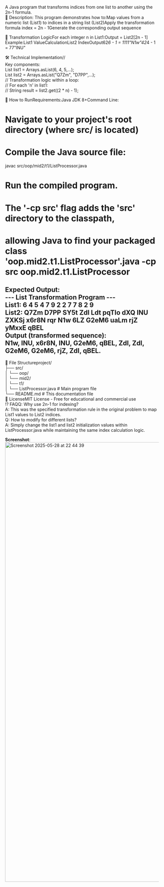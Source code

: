 A Java program that transforms indices from one list to another using the 2n-1 formula.  
📖 Description: This program demonstrates how to:Map values from a numeric list (List1) to indices in a string list (List2)Apply the transformation formula index = 2n - 1Generate the corresponding output sequence

🧮 Transformation LogicFor each integer n in List1:Output = List2[2n - 1]  
Example:List1 ValueCalculationList2 IndexOutput62*6 - 1 = 1111"N1w"42*4 - 1 = 77"lNU"

🛠️ Technical Implementation//  
Key components:  
List<Integer> list1 = Arrays.asList(6, 4, 5,...);  
List<String> list2 = Arrays.asList("Q7Zm", "D7PP",...);  
// Transformation logic within a loop:  
// For each 'n' in list1:  
// String result = list2.get((2 * n) - 1);  

🚀 How to RunRequirements:Java JDK 8+Command Line:  
# Navigate to your project's root directory (where src/ is located)  
# Compile the Java source file:  
javac src/oop/mid2/t1/ListProcessor.java  
# Run the compiled program.  
# The '-cp src' flag adds the 'src' directory to the classpath,
# allowing Java to find your packaged class 'oop.mid2.t1.ListProcessor'.java -cp src oop.mid2.t1.ListProcessor  
Expected Output:  
--- List Transformation Program ---  
List1: 6 4 5 4 7 9 2 2 7 7 8 2 9  
List2: Q7Zm D7PP SY5t ZdI Ldt pqTIo dXQ lNU ZXKSj x6r8N rqr N1w 6LZ G2eM6 uaLm rjZ yMxxE qBEL  
Output (transformed sequence):  
N1w, lNU, x6r8N, lNU, G2eM6, qBEL, ZdI, ZdI, G2eM6, G2eM6, rjZ, ZdI, qBEL. 
-----------------------------------
📝 File Structureproject/  
├── src/  
│   └── oop/  
│       └── mid2/  
│           └── t1/  
│               └── ListProcessor.java  # Main program file  
└── README.md                     # This documentation file  
📜 LicenseMIT License - Free for educational and commercial use  
⁉️ FAQQ: Why use 2n-1 for indexing?  
A: This was the specified transformation rule in the original problem to map List1 values to List2 indices.  
Q: How to modify for different lists?  
A: Simply change the list1 and list2 initialization values within ListProcessor.java while maintaining the same index calculation logic.  

**Screenshot**: <img width="1440" alt="Screenshot 2025-05-28 at 22 44 39" src="https://github.com/user-attachments/assets/c0e5351c-9e8c-4050-ba1f-d8487120f113" />
